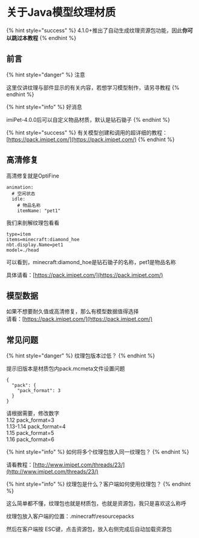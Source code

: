 # 关于Java模型纹理材质

{% hint style="success" %}
4.1.0+推出了自动生成纹理资源包功能，因此**你可以跳过本教程**
{% endhint %}

## 前言 <a id="&#x524D;&#x8A00;"></a>

{% hint style="danger" %}
注意

这里仅讲纹理与部件显示的有关内容，若想学习模型制作，请另寻教程
{% endhint %}

{% hint style="info" %}
好消息

imiPet-4.0.0后可以自定义物品材质，默认是钻石锄子
{% endhint %}

{% hint style="success" %}
有关模型创建和调用的超详细的教程：[https://pack.imipet.com/](https://pack.imipet.com/)
{% endhint %}

## 高清修复 <a id="&#x9AD8;&#x6E05;&#x4FEE;&#x590D;"></a>

高清修复就是OptiFine

```text
animation:
  # 空闲状态
  idle:
    # 物品名称
    itemName: "pet1"
```

我们来剖解纹理包看看

```text
type=item
items=minecraft:diamond_hoe
nbt.display.Name=pet1
model=./head
```

可以看到，minecraft:diamond\_hoe是钻石锄子的名称，pet1是物品名称

具体请看：[https://pack.imipet.com/](https://pack.imipet.com/)

## 模型数据 <a id="&#x6A21;&#x578B;&#x6570;&#x636E;"></a>

如果不想要耐久值或高清修复，那么有模型数据值得选择  
请看：[https://pack.imipet.com/](https://pack.imipet.com/)

## 常见问题 <a id="&#x5E38;&#x89C1;&#x95EE;&#x9898;"></a>

{% hint style="danger" %}
纹理包版本过低？
{% endhint %}

提示旧版本是材质包内pack.mcmeta文件设置问题

```text
{
  "pack": {
    "pack_format": 3
  }
}
```

请根据需要，修改数字  
1.12 pack\_format=3  
1.13-1.14 pack\_format=4  
1.15 pack\_format=5  
1.16 pack\_format=6

{% hint style="info" %}
如何将多个纹理包放入同一纹理包？
{% endhint %}

请看教程：[http://www.imipet.com/threads/23/](http://www.imipet.com/threads/23/)

{% hint style="info" %}
纹理包是什么？客户端如何使用纹理包？
{% endhint %}

这么简单都不懂，纹理包也就是材质包，也就是资源包，我只是喜欢这么称呼

纹理包放入客户端的位置：.minecraft\resourcepacks

然后在客户端按 ESC键，点击资源包，放入右侧完成后自动加载资源包

